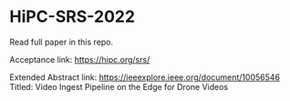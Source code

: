 # HiPC-SRS-2022

Read full paper in this repo.

Acceptance link: https://hipc.org/srs/

Extended Abstract link: https://ieeexplore.ieee.org/document/10056546
Titled: Video Ingest Pipeline on the Edge for Drone Videos


